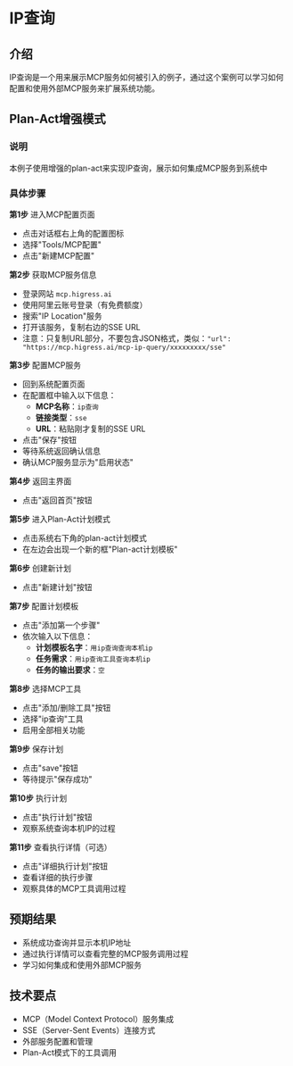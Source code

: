 # IP查询

## 介绍
IP查询是一个用来展示MCP服务如何被引入的例子，通过这个案例可以学习如何配置和使用外部MCP服务来扩展系统功能。

## Plan-Act增强模式

### 说明
本例子使用增强的plan-act来实现IP查询，展示如何集成MCP服务到系统中

### 具体步骤

**第1步** 进入MCP配置页面
- 点击对话框右上角的配置图标
- 选择"Tools/MCP配置"
- 点击"新建MCP配置"

**第2步** 获取MCP服务信息
- 登录网站 `mcp.higress.ai`
- 使用阿里云账号登录（有免费额度）
- 搜索"IP Location"服务
- 打开该服务，复制右边的SSE URL
- 注意：只复制URL部分，不要包含JSON格式，类似：`"url": "https://mcp.higress.ai/mcp-ip-query/xxxxxxxxx/sse"`

**第3步** 配置MCP服务
- 回到系统配置页面
- 在配置框中输入以下信息：
  - **MCP名称**：`ip查询`
  - **链接类型**：`sse`
  - **URL**：粘贴刚才复制的SSE URL
- 点击"保存"按钮
- 等待系统返回确认信息
- 确认MCP服务显示为"启用状态"

**第4步** 返回主界面
- 点击"返回首页"按钮

**第5步** 进入Plan-Act计划模式
- 点击系统右下角的plan-act计划模式
- 在左边会出现一个新的框"Plan-act计划模板"

**第6步** 创建新计划
- 点击"新建计划"按钮

**第7步** 配置计划模板
- 点击"添加第一个步骤"
- 依次输入以下信息：
  - **计划模板名字**：`用ip查询查询本机ip`
  - **任务需求**：`用ip查询工具查询本机ip`
  - **任务的输出要求**：`空`

**第8步** 选择MCP工具
- 点击"添加/删除工具"按钮
- 选择"ip查询"工具
- 启用全部相关功能

**第9步** 保存计划
- 点击"save"按钮
- 等待提示"保存成功"

**第10步** 执行计划
- 点击"执行计划"按钮
- 观察系统查询本机IP的过程

**第11步** 查看执行详情（可选）
- 点击"详细执行计划"按钮
- 查看详细的执行步骤
- 观察具体的MCP工具调用过程

## 预期结果
- 系统成功查询并显示本机IP地址
- 通过执行详情可以查看完整的MCP服务调用过程
- 学习如何集成和使用外部MCP服务

## 技术要点
- MCP（Model Context Protocol）服务集成
- SSE（Server-Sent Events）连接方式
- 外部服务配置和管理
- Plan-Act模式下的工具调用
